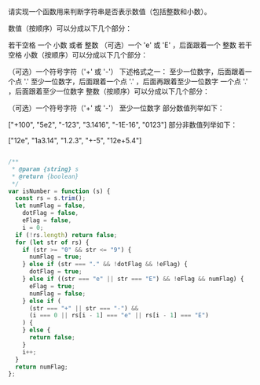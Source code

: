 请实现一个函数用来判断字符串是否表示数值（包括整数和小数）。

数值（按顺序）可以分成以下几个部分：

若干空格
一个 小数 或者 整数
（可选）一个 'e' 或 'E' ，后面跟着一个 整数
若干空格
小数（按顺序）可以分成以下几个部分：

（可选）一个符号字符（'+' 或 '-'）
下述格式之一：
至少一位数字，后面跟着一个点 '.'
至少一位数字，后面跟着一个点 '.' ，后面再跟着至少一位数字
一个点 '.' ，后面跟着至少一位数字
整数（按顺序）可以分成以下几个部分：

（可选）一个符号字符（'+' 或 '-'）
至少一位数字
部分数值列举如下：

["+100", "5e2", "-123", "3.1416", "-1E-16", "0123"]
部分非数值列举如下：

["12e", "1a3.14", "1.2.3", "+-5", "12e+5.4"]
 
~~~js

/**
 * @param {string} s
 * @return {boolean}
 */
var isNumber = function (s) {
  const rs = s.trim();
  let numFlag = false,
    dotFlag = false,
    eFlag = false,
    i = 0;
  if (!rs.length) return false;
  for (let str of rs) {
    if (str >= "0" && str <= "9") {
      numFlag = true;
    } else if (str === "." && !dotFlag && !eFlag) {
      dotFlag = true;
    } else if ((str === "e" || str === "E") && !eFlag && numFlag) {
      eFlag = true;
      numFlag = false;
    } else if (
      (str === "+" || str === "-") &&
      (i === 0 || rs[i - 1] === "e" || rs[i - 1] === "E")
    ) {
    } else {
      return false;
    }
    i++;
  }
  return numFlag;
};

~~~
